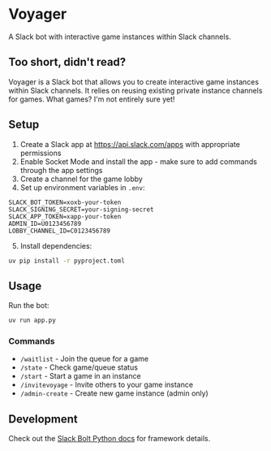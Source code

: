 # Voyager

A Slack bot with interactive game instances within Slack channels.

## Too short, didn't read?

Voyager is a Slack bot that allows you to create interactive game instances within Slack channels. It relies on reusing existing private instance channels for games. What games? I'm not entirely sure yet!

## Setup

1. Create a Slack app at https://api.slack.com/apps with appropriate permissions
2. Enable Socket Mode and install the app - make sure to add commands through the app settings
3. Create a channel for the game lobby
4. Set up environment variables in `.env`:

```env
SLACK_BOT_TOKEN=xoxb-your-token
SLACK_SIGNING_SECRET=your-signing-secret
SLACK_APP_TOKEN=xapp-your-token
ADMIN_ID=U0123456789
LOBBY_CHANNEL_ID=C0123456789
```

5. Install dependencies:

```bash
uv pip install -r pyproject.toml
```

## Usage

Run the bot:

```bash
uv run app.py
```

### Commands

- `/waitlist` - Join the queue for a game
- `/state` - Check game/queue status
- `/start` - Start a game in an instance
- `/invitevoyage` - Invite others to your game instance
- `/admin-create` - Create new game instance (admin only)

## Development

Check out the [Slack Bolt Python docs](https://slack.dev/bolt-python/concepts) for framework details.
